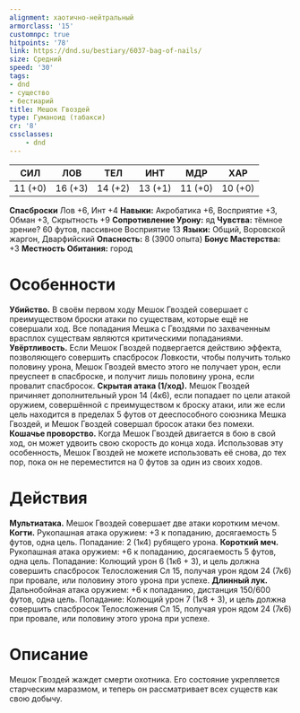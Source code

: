 ```yaml
---
alignment: хаотично-нейтральный
armorclass: '15'
customnpc: true
hitpoints: '78'
link: https://dnd.su/bestiary/6037-bag-of-nails/
size: Средний
speed: '30'
tags:
- dnd
- существо
- бестиарий
title: Мешок Гвоздей
type: Гуманоид (табакси)
cr: '8'
cssclasses:
    - dnd
---
```



| СИЛ | ЛОВ | ТЕЛ | ИНТ | МДР | ХАР |
|---|---|---|---|---|---|
| 11 (+0) | 16 (+3) | 14 (+2) | 13 (+1) | 11 (+0) | 10 (+0) |
**Спасброски** Лов +6, Инт +4
**Навыки:** Акробатика +6, Восприятие +3, Обман +3, Скрытность +9
**Сопротивление Урону:** яд
**Чувства:** тёмное зрение? 60 футов, пассивное Восприятие 13
**Языки:** Общий, Воровской жаргон, Дварфийский
**Опасность:** 8 (3900 опыта)
**Бонус Мастерства:** +3
**Местность Обитания:** город


# Особенности
**Убийство.** В своём первом ходу Мешок Гвоздей совершает с преимуществом броски атаки по существам, которые ещё не совершали ход. Все попадания Мешка с Гвоздями по захваченным врасплох существам являются критическими попаданиями.
**Увёртливость.** Если Мешок Гвоздей подвергается действию эффекта, позволяющего совершить спасбросок Ловкости, чтобы получить только половину урона, Мешок Гвоздей вместо этого не получает урон, если преуспеет в спасброске, и получит лишь половину урона, если провалит спасбросок.
**Скрытая атака (1/ход).** Мешок Гвоздей причиняет дополнительный урон 14 (4к6), если попадает по цели атакой оружием, совершённой с преимуществом к броску атаки, или же если цель находится в пределах 5 футов от дееспособного союзника Мешка Гвоздей, и Мешок Гвоздей совершал бросок атаки без помехи.
**Кошачье проворство.** Когда Мешок Гвоздей двигается в бою в свой ход, он может удвоить свою скорость до конца хода. Использовав эту особенность, Мешок Гвоздей не можете использовать её снова, до тех пор, пока он не переместится на 0 футов за один из своих ходов.


# Действия
**Мультиатака.** Мешок Гвоздей совершает две атаки коротким мечом.
**Когти.** Рукопашная атака оружием: +3 к попаданию, досягаемость 5 футов, одна цель. Попадание: 2 (1к4) рубящего урона.
**Короткий меч.** Рукопашная атака оружием: +6 к попаданию, досягаемость 5 футов, одна цель. Попадание: Колющий урон 6 (1к6 + 3), и цель должна совершить спасбросок Телосложения Сл 15, получая урон ядом 24 (7к6) при провале, или половину этого урона при успехе.
**Длинный лук.** Дальнобойная атака оружием: +6 к попаданию, дистанция 150/600 футов, одна цель. Попадание: Колющий урон 7 (1к8 + 3), и цель должна совершить спасбросок Телосложения Сл 15, получая урон ядом 24 (7к6) при провале, или половину этого урона при успехе.


# Описание
Мешок Гвоздей жаждет смерти охотника. Его состояние укрепляется старческим маразмом, и теперь он рассматривает всех существ как свою добычу.